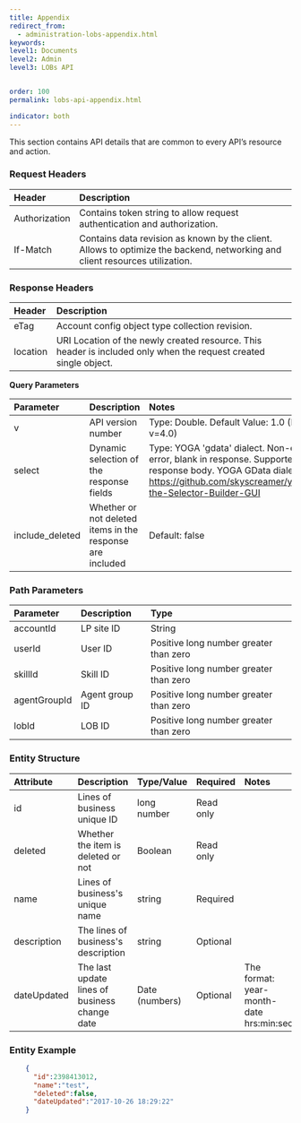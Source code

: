 ```yaml
---
title: Appendix
redirect_from:
  - administration-lobs-appendix.html
keywords:
level1: Documents
level2: Admin
level3: LOBs API


order: 100
permalink: lobs-api-appendix.html

indicator: both
---
```


This section contains API details that are common to every API’s resource and action.

### Request Headers

| Header | Description |
| :-------- | :------------ |
| Authorization | Contains token string to allow request authentication and authorization. |
| If-Match | Contains data revision as known by the client. Allows to optimize the backend, networking and client resources utilization. |

### Response Headers

| Header | Description |
| :-------- | :------------ |
| eTag | Account config object type collection revision. |
| location | URI Location of the newly created resource. This header is included only when the request created single object. |

**Query Parameters**

| Parameter | Description | Notes | Required |
| :------------ | :------------ | :------- | :--- |
| v | API version number | Type: Double. Default Value: 1.0 (Most updated: v=4.0) | Required |
| select | Dynamic selection of the response fields | Type: YOGA 'gdata' dialect. Non-existing field: no error, blank in response. Supported fields: Any in response body. YOGA GData dialect builder url: https://github.com/skyscreamer/yoga/wiki/Using-the-Selector-Builder-GUI | Optional |
| include_deleted | Whether or not deleted items in the response are included | Default: false | Optional |

### Path Parameters

| Parameter | Description | Type |
| :----------- | :------------  | :----- |
| accountId | LP site ID | String  |
| userId | User ID | Positive long number greater than zero |
| skillId | Skill ID | Positive long number greater than zero |
| agentGroupId | Agent group ID | Positive long number greater than zero |
| lobId | LOB ID | Positive long number greater than zero |

### Entity Structure

| Attribute | Description | Type/Value | Required | Notes |
| :--------- | :-------------- | :----------- | :--- | :--- |
| id | Lines of business unique ID | long number | Read only |  |
| deleted | Whether the item is deleted or not | Boolean | Read only | |
| name | Lines of business's unique name | string | Required | |
| description | The lines of business's description | string | Optional | |
| dateUpdated | The last update lines of business change date  | Date (numbers) | Optional | The format: year-month-date hrs:min:sec |

### Entity Example

```json
    {
      "id":2398413012,
      "name":"test",
      "deleted":false,
      "dateUpdated":"2017-10-26 18:29:22"
    }
```
